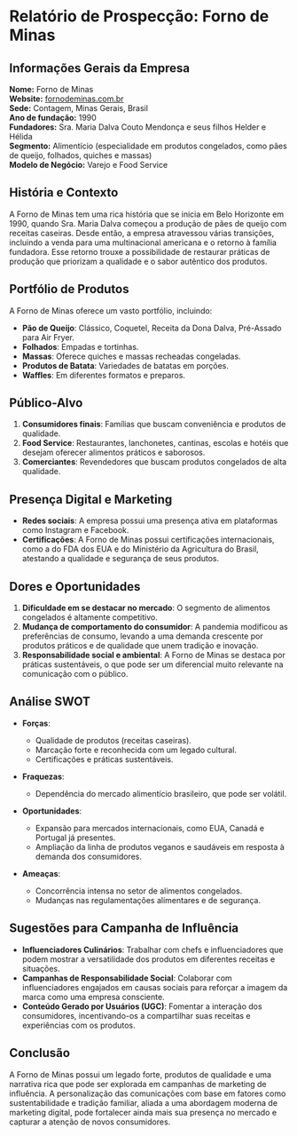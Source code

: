 # Relatório de Prospecção: Forno de Minas

## Informações Gerais da Empresa
**Nome:** Forno de Minas  
**Website:** [fornodeminas.com.br](http://www.fornodeminas.com.br)  
**Sede:** Contagem, Minas Gerais, Brasil  
**Ano de fundação:** 1990  
**Fundadores:** Sra. Maria Dalva Couto Mendonça e seus filhos Helder e Hélida  
**Segmento:** Alimentício (especialidade em produtos congelados, como pães de queijo, folhados, quiches e massas)  
**Modelo de Negócio:** Varejo e Food Service

## História e Contexto
A Forno de Minas tem uma rica história que se inicia em Belo Horizonte em 1990, quando Sra. Maria Dalva começou a produção de pães de queijo com receitas caseiras. Desde então, a empresa atravessou várias transições, incluindo a venda para uma multinacional americana e o retorno à família fundadora. Esse retorno trouxe a possibilidade de restaurar práticas de produção que priorizam a qualidade e o sabor autêntico dos produtos. 

## Portfólio de Produtos
A Forno de Minas oferece um vasto portfólio, incluindo:
- **Pão de Queijo**: Clássico, Coquetel, Receita da Dona Dalva, Pré-Assado para Air Fryer.
- **Folhados**: Empadas e tortinhas.
- **Massas**: Oferece quiches e massas recheadas congeladas.
- **Produtos de Batata**: Variedades de batatas em porções.
- **Waffles**: Em diferentes formatos e preparos.

## Público-Alvo
1. **Consumidores finais**: Famílias que buscam conveniência e produtos de qualidade.
2. **Food Service**: Restaurantes, lanchonetes, cantinas, escolas e hotéis que desejam oferecer alimentos práticos e saborosos.
3. **Comerciantes**: Revendedores que buscam produtos congelados de alta qualidade.

## Presença Digital e Marketing
- **Redes sociais**: A empresa possui uma presença ativa em plataformas como Instagram e Facebook.
- **Certificações**: A Forno de Minas possui certificações internacionais, como a do FDA dos EUA e do Ministério da Agricultura do Brasil, atestando a qualidade e segurança de seus produtos.

## Dores e Oportunidades
1. **Dificuldade em se destacar no mercado**: O segmento de alimentos congelados é altamente competitivo.
2. **Mudança de comportamento do consumidor**: A pandemia modificou as preferências de consumo, levando a uma demanda crescente por produtos práticos e de qualidade que unem tradição e inovação.
3. **Responsabilidade social e ambiental**: A Forno de Minas se destaca por práticas sustentáveis, o que pode ser um diferencial muito relevante na comunicação com o público.

## Análise SWOT
- **Forças**:
  - Qualidade de produtos (receitas caseiras).
  - Marcação forte e reconhecida com um legado cultural.
  - Certificações e práticas sustentáveis.

- **Fraquezas**:
  - Dependência do mercado alimentício brasileiro, que pode ser volátil.
  
- **Oportunidades**:
  - Expansão para mercados internacionais, como EUA, Canadá e Portugal já presentes.
  - Ampliação da linha de produtos veganos e saudáveis em resposta à demanda dos consumidores.

- **Ameaças**:
  - Concorrência intensa no setor de alimentos congelados.
  - Mudanças nas regulamentações alimentares e de segurança.

## Sugestões para Campanha de Influência
- **Influenciadores Culinários**: Trabalhar com chefs e influenciadores que podem mostrar a versatilidade dos produtos em diferentes receitas e situações.
- **Campanhas de Responsabilidade Social**: Colaborar com influenciadores engajados em causas sociais para reforçar a imagem da marca como uma empresa consciente.
- **Conteúdo Gerado por Usuários (UGC)**: Fomentar a interação dos consumidores, incentivando-os a compartilhar suas receitas e experiências com os produtos.

## Conclusão
A Forno de Minas possui um legado forte, produtos de qualidade e uma narrativa rica que pode ser explorada em campanhas de marketing de influência. A personalização das comunicações com base em fatores como sustentabilidade e tradição familiar, aliada a uma abordagem moderna de marketing digital, pode fortalecer ainda mais sua presença no mercado e capturar a atenção de novos consumidores.